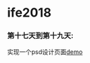 # ife2018
### 第十七天到第十九天:

实现一个psd设计页面[demo]( https://li3883502.github.io/ife2018/ZeroSchool/SeventeenDay/test17.html)

